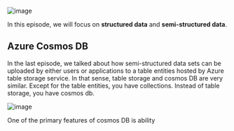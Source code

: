 ![image](https://github.com/user-attachments/assets/b036aa29-afea-4e4d-a783-a528d3e576d0)

In this episode, we will focus on **structured data** and **semi-structured data**.


## Azure Cosmos DB

In the last episode, we talked about how semi-structured data sets can be uploaded by either users or applications to a table entities hosted by Azure table storage service. In that sense, table storage and cosmos DB are very similar. Except for the table entities, you have collections. Instead of table storage, you have cosmos db.

![image](https://github.com/user-attachments/assets/286d0da0-c4e5-49cc-97c6-74a8b877d81b)


One of the primary features of cosmos DB is ability

